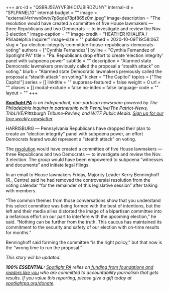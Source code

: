 +++
arc-id = "QSBRJ5EAYVF3HICI7JBIRDZUNY"
internal-id = "SPLPANEL10"
internal-budget = ""
image = "external/4rrhwn8wtv7p6qde78pf865z0m.jpeg"
image-description = "The resolution would have created a committee of five House lawmakers — three Republicans and two Democrats — to investigate and review the Nov. 3 election."
image-caption = ""
image-credit = "HEATHER KHALIFA / Philadelphia Inquirer"
image-size = ""
published = 2020-10-09T19:58:06Z
slug = "pa-election-integrity-committee-house-republicans-democrats-voting"
authors = ["Cynthia Fernandez"]
byline = "Cynthia Fernandez of Spotlight PA"
title = "Pa. Republicans drop effort to create ‘election integrity’ panel with subpoena power"
subtitle = ""
description = "Alarmed state Democratic lawmakers previously called the proposal a “stealth attack” on voting."
blurb = "Alarmed state Democratic lawmakers previously called the proposal a “stealth attack” on voting."
kicker = "The Capitol"
topics = ["The Capitol"]
series = []
linktitle = ""
suppress-featured = false
weight = 0
url = ""
aliases = []
modal-exclude = false
no-index = false
language-code = ""
layout = ""
+++

<a href="https://www.spotlightpa.org/"><i><b>Spotlight PA</b></i></a><i> is an independent, non-partisan newsroom powered by The Philadelphia Inquirer in partnership with PennLive/The Patriot-News, TribLIVE/Pittsburgh Tribune-Review, and WITF Public Media. </i><a href="https://www.spotlightpa.org/newsletters"><i>Sign up for our free weekly newsletter</i></a><i>.</i>

HARRISBURG — Pennsylvania Republicans have dropped their plan to create an “election integrity” panel with subpoena power, an effort Democrats feared would represent a “stealth attack” on voting.

The <a href="https://www.legis.state.pa.us/cfdocs/billInfo/BillInfo.cfm?syear=2019&sind=0&body=H&type=R&bn=1032">resolution</a> would have created a committee of five House lawmakers — three Republicans and two Democrats — to investigate and review the Nov. 3 election. The group would have been empowered to subpoena “witnesses and documents” and initiate legal filings.

In an email to House lawmakers Friday, Majority Leader Kerry Benninghoff (R., Centre) said he had removed the controversial resolution from the voting calendar “for the remainder of this legislative session” after talking with members.

<script src="https://www.spotlightpa.org/embed.js" async></script><div data-spl-embed-version="1" data-spl-src="https://www.spotlightpa.org/embeds/newsletter/"></div>

“The common themes from those conversations show that you understand this select committee was being formed with the best of intentions, but the left and their media allies distorted the image of a bipartisan committee into a nefarious effort on our part to interfere with the upcoming election,” he said. “Nothing can be further from the truth. This caucus has maintained its commitment to the security and safety of our election with on-time results for months.”

Benninghoff said forming the committee “is the right policy,” but that now is the “wrong time to run the proposal.”

<i>This story will be updated.</i>

<i><b>100% ESSENTIAL:</b></i><i> </i><a href="https://www.spotlightpa.org/"><i>Spotlight PA</i></a><i> relies on</i><a href="https://www.spotlightpa.org/support"><i> funding from foundations and readers like you</i></a><i> who are committed to accountability journalism that gets results. If you value this reporting, please give a gift today at </i><a href="http://spotlightpa.org/donate"><i>spotlightpa.org/donate</i></a><i>.</i>
